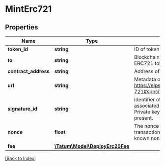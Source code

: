 # MintErc721

## Properties

Name | Type | Description | Notes
------------ | ------------- | ------------- | -------------
**token_id** | **string** | ID of token to be created. |
**to** | **string** | Blockchain address to send ERC721 token to |
**contract_address** | **string** | Address of ERC721 token |
**url** | **string** | Metadata of the token. See https://eips.ethereum.org/EIPS/eip-721#specification for more details. |
**signature_id** | **string** | Identifier of the private key associated in signing application. Private key, or signature Id must be present. | [optional]
**nonce** | **float** | The nonce to be set to the transaction; if not present, the last known nonce will be used | [optional]
**fee** | [**\Tatum\Model\DeployErc20Fee**](DeployErc20Fee.md) |  | [optional]

[[Back to Index]](../index.md)
